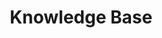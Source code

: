 ---
title: Knowledge Base
description: Knowledge Base
page_title: Knowledge Base
slug: knowledge_base
editable: false
isNew: true
position: 15
tags: mvc, kendo ui, kb, knowledge, knowledge-base, tutorial
res_type: kb
---